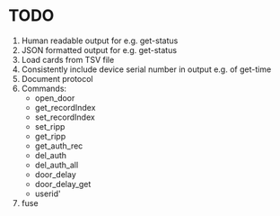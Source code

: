 # TODO

1. Human readable output for e.g. get-status
2. JSON formatted output for e.g. get-status
3. Load cards from TSV file
4. Consistently include device serial number in output e.g. of get-time
5. Document protocol
6. Commands:
   * open_door
   * get_recordIndex
   * set_recordIndex
   * set_ripp
   * get_ripp
   * get_auth_rec
   * del_auth
   * del_auth_all
   * door_delay
   * door_delay_get
   * userid' 
7. fuse

